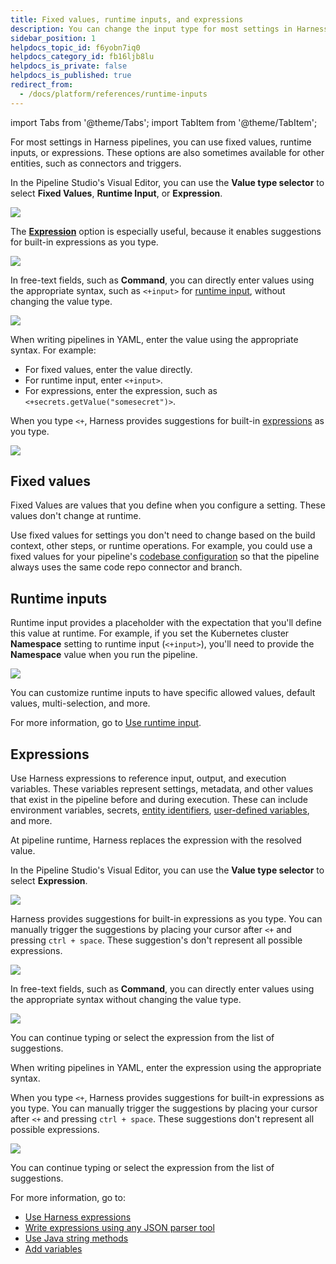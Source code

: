 ```yaml
---
title: Fixed values, runtime inputs, and expressions
description: You can change the input type for most settings in Harness.
sidebar_position: 1
helpdocs_topic_id: f6yobn7iq0
helpdocs_category_id: fb16ljb8lu
helpdocs_is_private: false
helpdocs_is_published: true
redirect_from:
  - /docs/platform/references/runtime-inputs
---
```


import Tabs from '@theme/Tabs';
import TabItem from '@theme/TabItem';

For most settings in Harness pipelines, you can use fixed values, runtime inputs, or expressions. These options are also sometimes available for other entities, such as connectors and triggers.

<Tabs>
  <TabItem value="Visual" label="Visual">

In the Pipeline Studio's Visual Editor, you can use the **Value type selector** to select **Fixed Values**, **Runtime Input**, or **Expression**.

![](./static/runtime-inputs-03.png)

The **[Expression](#expressions)** option is especially useful, because it enables suggestions for built-in expressions as you type.

![](./static/runtime-inputs-10.png)

In free-text fields, such as **Command**, you can directly enter values using the appropriate syntax, such as `<+input>` for [runtime input](#runtime-inputs), without changing the value type.

![](./static/runtime-inputs-12.png)

</TabItem>
  <TabItem value="YAML" label="YAML" default>

When writing pipelines in YAML, enter the value using the appropriate syntax. For example:

* For fixed values, enter the value directly.
* For runtime input, enter `<+input>`.
* For expressions, enter the expression, such as `<+secrets.getValue("somesecret")>`.

When you type `<+`, Harness provides suggestions for built-in [expressions](#expressions) as you type.

![](./static/runtime-inputs-13.png)

</TabItem>
</Tabs>

## Fixed values

Fixed Values are values that you define when you configure a setting. These values don't change at runtime.

Use fixed values for settings you don't need to change based on the build context, other steps, or runtime operations. For example, you could use a fixed values for your pipeline's [codebase configuration](/docs/continuous-integration/use-ci/codebase-configuration/create-and-configure-a-codebase.md) so that the pipeline always uses the same code repo connector and branch.

## Runtime inputs

Runtime input provides a placeholder with the expectation that you'll define this value at runtime. For example, if you set the Kubernetes cluster **Namespace** setting to runtime input (`<+input>`), you'll need to provide the **Namespace** value when you run the pipeline.

![](./static/runtime-inputs-04.png)

You can customize runtime inputs to have specific allowed values, default values, multi-selection, and more.

For more information, go to [Use runtime input](./runtime-input-usage.md).

## Expressions

Use Harness expressions to reference input, output, and execution variables. These variables represent settings, metadata, and other values that exist in the pipeline before and during execution. These can include environment variables, secrets, [entity identifiers](/docs/platform/references/entity-identifier-reference.md), [user-defined variables](/docs/platform/variables-and-expressions/add-a-variable.md), and more.

At pipeline runtime, Harness replaces the expression with the resolved value.

<Tabs>
  <TabItem value="Visual" label="Visual">

In the Pipeline Studio's Visual Editor, you can use the **Value type selector** to select **Expression**.

![](./static/runtime-inputs-03.png)

Harness provides suggestions for built-in expressions as you type. You can manually trigger the suggestions by placing your cursor after `<+` and pressing `ctrl + space`. These suggestion's don't represent all possible expressions.

![](./static/runtime-inputs-10.png)

In free-text fields, such as **Command**, you can directly enter values using the appropriate syntax without changing the value type.

![](./static/runtime-inputs-12.png)

You can continue typing or select the expression from the list of suggestions.

</TabItem>
  <TabItem value="YAML" label="YAML" default>

When writing pipelines in YAML, enter the expression using the appropriate syntax.

When you type `<+`, Harness provides suggestions for built-in expressions as you type. You can manually trigger the suggestions by placing your cursor after `<+` and pressing `ctrl + space`. These suggestions don't represent all possible expressions.

![](./static/runtime-inputs-13.png)

You can continue typing or select the expression from the list of suggestions.

</TabItem>
</Tabs>

For more information, go to:

* [Use Harness expressions](../variables-and-expressions/harness-variables.md)
* [Write expressions using any JSON parser tool](./expression-v2.md)
* [Use Java string methods](./expressions-java-methods.md)
* [Add variables](./add-a-variable.md)
